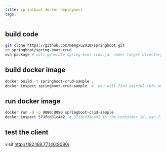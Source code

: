 ```yaml
---
title: sprintboot docker deployment
tags:
---
```


## build code
```bash
git clone https://github.com/mengxu2018/springboot.git
cd springboot/spring-boot-crud
mvn package # will generate spring-boot-crud.jar under target directory
```

## build docker image
```bash
docker build -t springboot-crud-sample .
docker inspect springboot-crud-sample  #  you will find userful info under node "ContainerConfig"
```

## run docker image
```bash
docker run -d -p 9080:8080 springboot-crud-sample
docker inspect 573fcd31c442  # 573fcd31c442 is the container id, can find "Mounts" here
```

## test the client
visit http://192.168.77.140:9080/